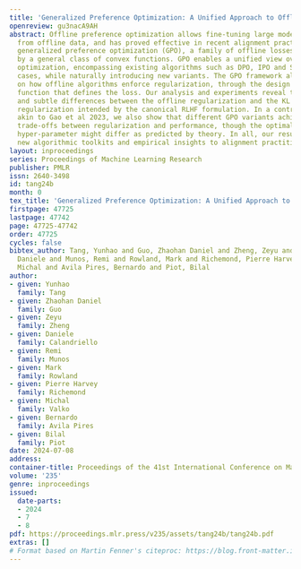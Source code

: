 ```yaml
---
title: 'Generalized Preference Optimization: A Unified Approach to Offline Alignment'
openreview: gu3nacA9AH
abstract: Offline preference optimization allows fine-tuning large models directly
  from offline data, and has proved effective in recent alignment practices. We propose
  generalized preference optimization (GPO), a family of offline losses parameterized
  by a general class of convex functions. GPO enables a unified view over preference
  optimization, encompassing existing algorithms such as DPO, IPO and SLiC as special
  cases, while naturally introducing new variants. The GPO framework also sheds light
  on how offline algorithms enforce regularization, through the design of the convex
  function that defines the loss. Our analysis and experiments reveal the connections
  and subtle differences between the offline regularization and the KL divergence
  regularization intended by the canonical RLHF formulation. In a controlled setting
  akin to Gao et al 2023, we also show that different GPO variants achieve similar
  trade-offs between regularization and performance, though the optimal values of
  hyper-parameter might differ as predicted by theory. In all, our results present
  new algorithmic toolkits and empirical insights to alignment practitioners.
layout: inproceedings
series: Proceedings of Machine Learning Research
publisher: PMLR
issn: 2640-3498
id: tang24b
month: 0
tex_title: 'Generalized Preference Optimization: A Unified Approach to Offline Alignment'
firstpage: 47725
lastpage: 47742
page: 47725-47742
order: 47725
cycles: false
bibtex_author: Tang, Yunhao and Guo, Zhaohan Daniel and Zheng, Zeyu and Calandriello,
  Daniele and Munos, Remi and Rowland, Mark and Richemond, Pierre Harvey and Valko,
  Michal and Avila Pires, Bernardo and Piot, Bilal
author:
- given: Yunhao
  family: Tang
- given: Zhaohan Daniel
  family: Guo
- given: Zeyu
  family: Zheng
- given: Daniele
  family: Calandriello
- given: Remi
  family: Munos
- given: Mark
  family: Rowland
- given: Pierre Harvey
  family: Richemond
- given: Michal
  family: Valko
- given: Bernardo
  family: Avila Pires
- given: Bilal
  family: Piot
date: 2024-07-08
address:
container-title: Proceedings of the 41st International Conference on Machine Learning
volume: '235'
genre: inproceedings
issued:
  date-parts:
  - 2024
  - 7
  - 8
pdf: https://proceedings.mlr.press/v235/assets/tang24b/tang24b.pdf
extras: []
# Format based on Martin Fenner's citeproc: https://blog.front-matter.io/posts/citeproc-yaml-for-bibliographies/
---
```


